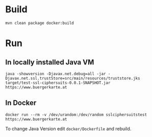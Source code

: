 # Build

`mvn clean package docker:build`

# Run

## In locally installed Java VM
`java -showversion -Djavax.net.debug=all -jar -Djavax.net.ssl.trustStore=src/main/resources/truststore.jks target/test-ssl-ciphersuits-0.0.1-SNAPSHOT.jar https://www.buergerkarte.at`


## In Docker
`docker run --rm -v /dev/urandom:/dev/random sslciphersuitstest https://www.buergerkarte.at`

To change Java Version edit `docker/Dockerfile` and rebuild.
